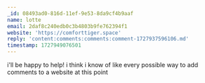 ```yaml
---
_id: 08493ad0-816d-11ef-9e53-8da9cf4b9aaf
name: lotte
email: 2daf8c240edb0c3b4803b9fe762394f1
website: 'https://comforttiger.space'
reply: 'content:comments:comments:comment-1727937596106.md'
timestamp: 1727949076501
---
```

i'll be happy to help! i think i know of like every possible way to add comments to a website at this point
